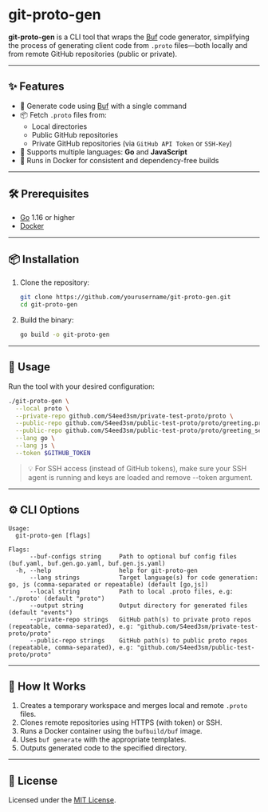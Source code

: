 # git-proto-gen

**git-proto-gen** is a CLI tool that wraps the [Buf](https://buf.build) code generator, simplifying the process of generating client code from `.proto` files—both locally and from remote GitHub repositories (public or private).

---

## ✨ Features

- 🚀 Generate code using [Buf](https://buf.build) with a single command
- 📦 Fetch `.proto` files from:
  - Local directories
  - Public GitHub repositories
  - Private GitHub repositories (via `GitHub API Token` or `SSH-Key`)
- 🧬 Supports multiple languages: **Go** and **JavaScript**
- 🐳 Runs in Docker for consistent and dependency-free builds

---

## 🛠️ Prerequisites

- [Go](https://golang.org/) 1.16 or higher
- [Docker](https://www.docker.com/)

---

## 📦 Installation

1. Clone the repository:

   ```bash
   git clone https://github.com/yourusername/git-proto-gen.git
   cd git-proto-gen
   ```

2. Build the binary:

   ```bash
   go build -o git-proto-gen
   ```

---

## 🚀 Usage

Run the tool with your desired configuration:

```bash
./git-proto-gen \
  --local proto \
  --private-repo github.com/S4eed3sm/private-test-proto/proto \
  --public-repo github.com/S4eed3sm/public-test-proto/proto/greeting.proto \
  --public-repo github.com/S4eed3sm/public-test-proto/proto/greeting_service.proto \
  --lang go \
  --lang js \
  --token $GITHUB_TOKEN
```

> 💡 For SSH access (instead of GitHub tokens), make sure your SSH agent is running and keys are loaded and remove --token argument.

---

## ⚙️ CLI Options

```
Usage:
  git-proto-gen [flags]

Flags:
      --buf-configs string     Path to optional buf config files (buf.yaml, buf.gen.go.yaml, buf.gen.js.yaml)
  -h, --help                   help for git-proto-gen
      --lang strings           Target language(s) for code generation: go, js (comma-separated or repeatable) (default [go,js])
      --local string           Path to local .proto files, e.g: './proto' (default "proto")
      --output string          Output directory for generated files (default "events")
      --private-repo strings   GitHub path(s) to private proto repos (repeatable, comma-separated), e.g: "github.com/S4eed3sm/private-test-proto/proto"
      --public-repo strings    GitHub path(s) to public proto repos (repeatable, comma-separated), e.g: "github.com/S4eed3sm/public-test-proto/proto"
```

---

## 🧬 How It Works

1. Creates a temporary workspace and merges local and remote `.proto` files.
2. Clones remote repositories using HTTPS (with token) or SSH.
3. Runs a Docker container using the `bufbuild/buf` image.
4. Uses `buf generate` with the appropriate templates.
5. Outputs generated code to the specified directory.

---

## 📄 License

Licensed under the [MIT License](LICENSE).
